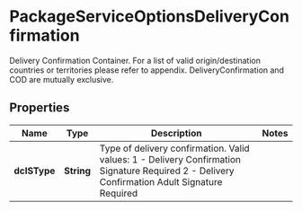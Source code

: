 

# PackageServiceOptionsDeliveryConfirmation

Delivery Confirmation Container. For a list of valid origin/destination countries or territories please refer to appendix.  DeliveryConfirmation and COD are mutually exclusive.

## Properties

| Name | Type | Description | Notes |
|------------ | ------------- | ------------- | -------------|
|**dcISType** | **String** | Type of delivery confirmation.  Valid values:  1 - Delivery Confirmation Signature Required  2 - Delivery Confirmation Adult Signature Required |  |



